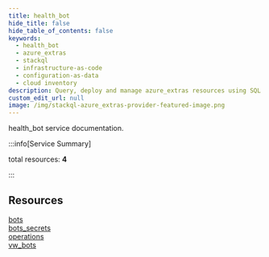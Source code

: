 ```yaml
---
title: health_bot
hide_title: false
hide_table_of_contents: false
keywords:
  - health_bot
  - azure_extras
  - stackql
  - infrastructure-as-code
  - configuration-as-data
  - cloud inventory
description: Query, deploy and manage azure_extras resources using SQL
custom_edit_url: null
image: /img/stackql-azure_extras-provider-featured-image.png
---
```


health_bot service documentation.

:::info[Service Summary]

total resources: __4__  

:::

## Resources
<div class="row">
<div class="providerDocColumn">
<a href="/services/health_bot/bots/">bots</a><br />
<a href="/services/health_bot/bots_secrets/">bots_secrets</a>
</div>
<div class="providerDocColumn">
<a href="/services/health_bot/operations/">operations</a><br />
<a href="/services/health_bot/vw_bots/">vw_bots</a>
</div>
</div>
